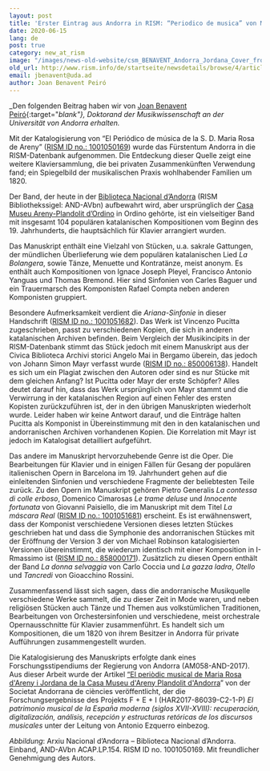```yaml
---
layout: post
title: 'Erster Eintrag aus Andorra in RISM: “Periodico de musica” von Maria Rosa d’Areny Jordana'
date: 2020-06-15
lang: de
post: true
category: new_at_rism
image: "/images/news-old-website/csm_BENAVENT_Andorra_Jordana_Cover_from_AND-AVbnACAPLP154_01_053264039f.jpg"
old_url: http://www.rism.info/de/startseite/newsdetails/browse/4/article/64/the-first-record-from-andorra-in-rism-the-periodico-de-musica-of-maria-rosa-dareny-jordana.html
email: jbenavent@uda.ad
author: Joan Benavent Peiró
---
```


_Den folgenden Beitrag haben wir von [Joan Benavent Peiró](https://orcid.org/0000-0002-8856-9335){:target="_blank"}, Doktorand der Musikwissenschaft an der Universität von Andorra erhalten._

Mit der Katalogisierung von “El Periódico de música de la S. D. Maria Rosa de Areny” ([RISM ID no.: 1001050169](https://opac.rism.info/metaopac/search?View=rism&id=1001050169&View=rism)) wurde das Fürstentum Andorra in die RISM-Datenbank aufgenommen. Die Entdeckung dieser Quelle zeigt eine weitere Klaviersammlung, die bei privaten Zusammenkünften Verwendung fand; ein Spiegelbild der musikalischen Praxis wohlhabender Familien um 1820.

Der Band, der heute in der [Biblioteca Nacional d’Andorra](http://b10310uk.eos-intl.eu/B10310UK/OPAC/Index.aspx) (RISM Bibliothekssigel: AND-AVbn) aufbewahrt wird, aber ursprünglich der [Casa Museu Areny-Plandolit d’Ordino](https://museus.ad/es/museos/museo-casa-de-areny-plandolit) in Ordino gehörte, ist ein vielseitiger Band mit insgesamt 104 populären katalanischen Kompositionen vom Beginn des 19. Jahrhunderts, die hauptsächlich für Klavier arrangiert wurden.

Das Manuskript enthält eine Vielzahl von Stücken, u.a. sakrale Gattungen, der mündlichen Überlieferung wie dem populären katalanischen Lied _La Bolangera_, sowie Tänze, Menuette und Kontratänze, meist anonym. Es enthält auch Kompositionen von Ignace Joseph Pleyel, Francisco Antonio Yanguas und Thomas Bremond. Hier sind Sinfonien von Carles Baguer und ein Trauermarsch des Komponisten Rafael Compta neben anderen Komponisten gruppiert.

Besondere Aufmerksamkeit verdient die _Ariana-Sinfonie_ in dieser Handschrift ([RISM ID no.: 1001051682](https://opac.rism.info/search?id=1001051682&View=rism)). Das Werk ist Vincenzo Pucitta zugeschrieben, passt zu verschiedenen Kopien, die sich in anderen katalanischen Archiven befinden. Beim Vergleich der Musikincipits in der RISM-Datenbank stimmt das Stück jedoch mit einem Manuskript aus der Civica Biblioteca Archivi storici Angelo Mai in Bergamo überein, das jedoch von Johann Simon Mayr verfasst wurde ([RISM ID no.: 850006138](https://opac.rism.info/search?id=850006138&View=rism)). Handelt es sich um ein Plagiat zwischen den Autoren oder sind es nur Stücke mit dem gleichen Anfang? Ist Pucitta oder Mayr der erste Schöpfer? Alles deutet darauf hin, dass das Werk ursprünglich von Mayr stammt und die Verwirrung in der katalanischen Region auf einen Fehler des ersten Kopisten zurückzuführen ist, der in den übrigen Manuskripten wiederholt wurde. Leider haben wir keine Antwort darauf, und die Einträge halten Pucitta als Komponist in Übereinstimmung mit den in den katalanischen und andorranischen Archiven vorhandenen Kopien. Die Korrelation mit Mayr ist jedoch im Katalogisat detailliert aufgeführt.

Das andere im Manuskript hervorzuhebende Genre ist die Oper. Die Bearbeitungen für Klavier und in einigen Fällen für Gesang der populären italienischen Opern in Barcelona im 19. Jahrhundert gehen auf die einleitenden Sinfonien und verschiedene Fragmente der beliebtesten Teile zurück. Zu den Opern im Manuskript gehören Pietro Generalis _La contessa di colle erboso_, Domenico Cimarosas _Le trame deluse_ und _Innocente fortunata_ von Giovanni Paisiello, die im Manuskript mit dem Titel _La máscara Real_ ([RISM ID no.: 1001051681](https://opac.rism.info/search?id=1001051681&View=rism)) erscheint. Es ist erwähnenswert, dass der Komponist verschiedene Versionen dieses letzten Stückes geschrieben hat und dass die Symphonie des andorranischen Stückes mit der Eröffnung der Version 3 der von Michael Robinson katalogisierten Versionen übereinstimmt, die wiederum identisch mit einer Komposition in I-Rmassimo ist ([RISM ID no.: 858000171](https://opac.rism.info/search?id=858000171&View=rism)). Zusätzlich zu diesen Opern enthält der Band _La donna selvaggia_ von Carlo Coccia und _La gazza ladra_, _Otello_ und _Tancredi_ von Gioacchino Rossini.

Zusammenfassend lässt sich sagen, dass die andorranische Musikquelle verschiedene Werke sammelt, die zu dieser Zeit in Mode waren, und neben religiösen Stücken auch Tänze und Themen aus volkstümlichen Traditionen, Bearbeitungen von Orchestersinfonien und verschiedene, meist orchestrale Opernausschnitte für Klavier zusammenführt. Es handelt sich um Kompositionen, die um 1820 von ihrem Besitzer in Andorra für private Aufführungen zusammengestellt wurden.

Die Katalogisierung des Manuskripts erfolgte dank eines Forschungsstipendiums der Regierung von Andorra (AM058-AND-2017). Aus dieser Arbeit wurde der Artikel [“El periòdic musical de Maria Rosa d'Areny i Jordana de la Casa Museu d'Areny Plandolit d'Andorra](https://publicacions.iec.cat/repository/pdf/00000285/00000100.pdf)” von der Societat Andorrana de ciències veröffentlicht, der die Forschungsergebnisse des Projekts F + E + I (HAR2017-86039-C2-1-P) _El patrimonio musical de la España moderna (siglos XVII-XVIII): recuperación, digitalización, análisis, recepción y estructuras retóricas de los discursos musicales_ unter der Leitung von Antonio Ezquerro einbezog.

_Abbildung_: Arxiu Nacional d’Andorra – Biblioteca Nacional d’Andorra. Einband, AND-AVbn ACAP.LP.154. RISM ID no. 1001050169. Mit freundlicher Genehmigung des Autors.
